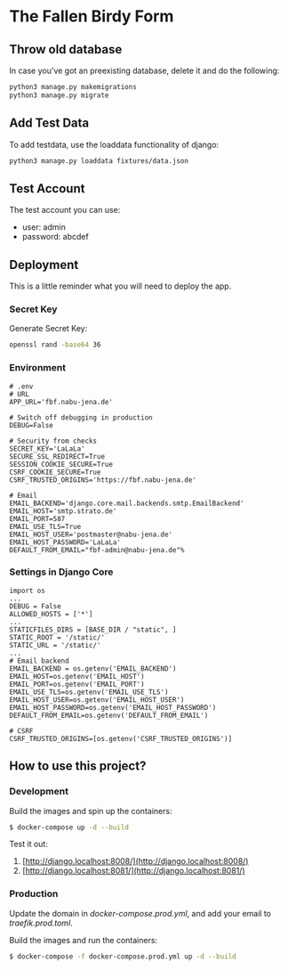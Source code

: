 # The Fallen Birdy Form

## Throw old database
In case you've got an preexisting database, delete it and do the following:

```bash
python3 manage.py makemigrations
python3 manage.py migrate
```

## Add Test Data
To add testdata, use the loaddata functionality of django:

```bash
python3 manage.py loaddata fixtures/data.json
```

## Test Account
The test account you can use:

- user: admin
- password: abcdef

## Deployment
This is a little reminder what you will need to deploy the app.

### Secret Key
Generate Secret Key:
```bash
openssl rand -base64 36
```

### Environment
```
# .env
# URL
APP_URL='fbf.nabu-jena.de'

# Switch off debugging in production
DEBUG=False

# Security from checks
SECRET_KEY='LaLaLa'
SECURE_SSL_REDIRECT=True
SESSION_COOKIE_SECURE=True
CSRF_COOKIE_SECURE=True
CSRF_TRUSTED_ORIGINS='https://fbf.nabu-jena.de'

# Email
EMAIL_BACKEND='django.core.mail.backends.smtp.EmailBackend'
EMAIL_HOST='smtp.strato.de'
EMAIL_PORT=587
EMAIL_USE_TLS=True
EMAIL_HOST_USER='postmaster@nabu-jena.de'
EMAIL_HOST_PASSWORD='LaLaLa'
DEFAULT_FROM_EMAIL="fbf-admin@nabu-jena.de"% 
```

### Settings in Django Core
```
import os
...
DEBUG = False
ALLOWED_HOSTS = ['*']
...
STATICFILES_DIRS = [BASE_DIR / "static", ]
STATIC_ROOT = '/static/'
STATIC_URL = '/static/'
...
# Email backend
EMAIL_BACKEND = os.getenv('EMAIL_BACKEND')
EMAIL_HOST=os.getenv('EMAIL_HOST')
EMAIL_PORT=os.getenv('EMAIL_PORT')
EMAIL_USE_TLS=os.getenv('EMAIL_USE_TLS')
EMAIL_HOST_USER=os.getenv('EMAIL_HOST_USER')
EMAIL_HOST_PASSWORD=os.getenv('EMAIL_HOST_PASSWORD')
DEFAULT_FROM_EMAIL=os.getenv('DEFAULT_FROM_EMAIL')

# CSRF
CSRF_TRUSTED_ORIGINS=[os.getenv('CSRF_TRUSTED_ORIGINS')]
```

## How to use this project?

### Development

Build the images and spin up the containers:

```sh
$ docker-compose up -d --build
```

Test it out:

1. [http://django.localhost:8008/](http://django.localhost:8008/)
1. [http://django.localhost:8081/](http://django.localhost:8081/)

### Production

Update the domain in *docker-compose.prod.yml*, and add your email to *traefik.prod.toml*.

Build the images and run the containers:

```sh
$ docker-compose -f docker-compose.prod.yml up -d --build
```

